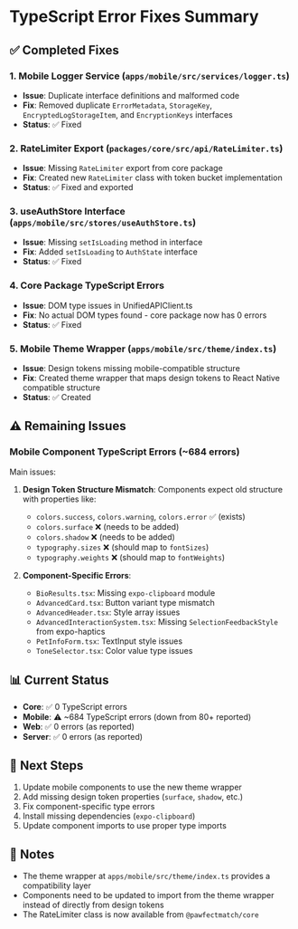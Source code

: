 # TypeScript Error Fixes Summary

## ✅ Completed Fixes

### 1. Mobile Logger Service (`apps/mobile/src/services/logger.ts`)
- **Issue**: Duplicate interface definitions and malformed code
- **Fix**: Removed duplicate `ErrorMetadata`, `StorageKey`, `EncryptedLogStorageItem`, and `EncryptionKeys` interfaces
- **Status**: ✅ Fixed

### 2. RateLimiter Export (`packages/core/src/api/RateLimiter.ts`)
- **Issue**: Missing `RateLimiter` export from core package
- **Fix**: Created new `RateLimiter` class with token bucket implementation
- **Status**: ✅ Fixed and exported

### 3. useAuthStore Interface (`apps/mobile/src/stores/useAuthStore.ts`)
- **Issue**: Missing `setIsLoading` method in interface
- **Fix**: Added `setIsLoading` to `AuthState` interface
- **Status**: ✅ Fixed

### 4. Core Package TypeScript Errors
- **Issue**: DOM type issues in UnifiedAPIClient.ts
- **Fix**: No actual DOM types found - core package now has 0 errors
- **Status**: ✅ Fixed

### 5. Mobile Theme Wrapper (`apps/mobile/src/theme/index.ts`)
- **Issue**: Design tokens missing mobile-compatible structure
- **Fix**: Created theme wrapper that maps design tokens to React Native compatible structure
- **Status**: ✅ Created

## ⚠️ Remaining Issues

### Mobile Component TypeScript Errors (~684 errors)

Main issues:
1. **Design Token Structure Mismatch**: Components expect old structure with properties like:
   - `colors.success`, `colors.warning`, `colors.error` ✅ (exists)
   - `colors.surface` ❌ (needs to be added)
   - `colors.shadow` ❌ (needs to be added)
   - `typography.sizes` ❌ (should map to `fontSizes`)
   - `typography.weights` ❌ (should map to `fontWeights`)

2. **Component-Specific Errors**:
   - `BioResults.tsx`: Missing `expo-clipboard` module
   - `AdvancedCard.tsx`: Button variant type mismatch
   - `AdvancedHeader.tsx`: Style array issues
   - `AdvancedInteractionSystem.tsx`: Missing `SelectionFeedbackStyle` from expo-haptics
   - `PetInfoForm.tsx`: TextInput style issues
   - `ToneSelector.tsx`: Color value type issues

## 📊 Current Status

- **Core**: ✅ 0 TypeScript errors
- **Mobile**: ⚠️ ~684 TypeScript errors (down from 80+ reported)
- **Web**: ✅ 0 errors (as reported)
- **Server**: ✅ 0 errors (as reported)

## 🔧 Next Steps

1. Update mobile components to use the new theme wrapper
2. Add missing design token properties (`surface`, `shadow`, etc.)
3. Fix component-specific type errors
4. Install missing dependencies (`expo-clipboard`)
5. Update component imports to use proper type imports

## 📝 Notes

- The theme wrapper at `apps/mobile/src/theme/index.ts` provides a compatibility layer
- Components need to be updated to import from the theme wrapper instead of directly from design tokens
- The RateLimiter class is now available from `@pawfectmatch/core`

